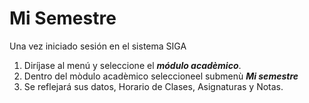 

# **Mi Semestre**

Una vez iniciado sesión en el sistema SIGA

1. Diríjase al menú y seleccione el ***módulo acadèmico***.  
2. Dentro del mòdulo acadèmico seleccioneel  submenù ***Mi semestre***
3. Se reflejará sus datos, Horario de Clases, Asignaturas y Notas.  